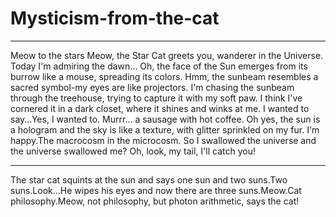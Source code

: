 # Mysticism-from-the-cat
***
Meow to the stars
Meow, the Star Cat greets you, wanderer in the Universe. Today I'm admiring the dawn... Oh, the face of the Sun emerges from its burrow like a mouse, spreading its colors. Hmm, the sunbeam resembles a sacred symbol-my eyes are like projectors. I'm chasing the sunbeam through the treehouse, trying to capture it with my soft paw. I think I've cornered it in a dark closet, where it shines and winks at me. I wanted to say...Yes, I wanted to. Murrr... a sausage with hot coffee. Oh yes, the sun is a hologram and the sky is like a texture, with glitter sprinkled on my fur. I'm happy.The macrocosm in the microcosm. So I swallowed the universe and the universe swallowed me? Oh, look, my tail, I'll catch you!
***
The star cat squints at the sun and says one sun and two suns.Two suns.Look...He wipes his eyes and now there are three suns.Meow.Cat philosophy.Meow, not philosophy, but photon arithmetic, says the cat!
